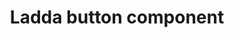 ---
id: 5
title: Ladda button component
description: Buttons with built-in loading indicators
template: component.hbs
tags:
  - components
  - ember.js
  - ladda
  - button
---